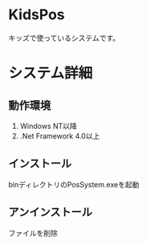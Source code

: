 # KidsPos

キッズで使っているシステムです。

システム詳細
==========
## 動作環境
1. Windows NT以降
2. .Net Framework 4.0以上
  
## インストール
 binディレクトリのPosSystem.exeを起動  
  
## アンインストール
 ファイルを削除
